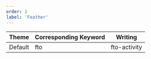 ```yaml
---
order: 1
label: 'Feather'
---
```


| Theme   | Corresponding Keyword | Writing      |
| ------- | --------------------- | ------------ |
| Default | fto                   | fto-activity |
